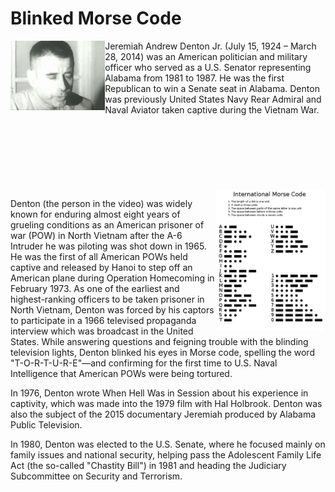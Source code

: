 # Blinked Morse Code

<p align="center">
 <img src="source.gif" width="30%" align="left">
</p>
Jeremiah Andrew Denton Jr. (July 15, 1924 – March 28, 2014) was an American politician and military officer who served as a U.S. Senator representing Alabama from 1981 to 1987. He was the first Republican to win a Senate seat in Alabama. Denton was previously United States Navy Rear Admiral and Naval Aviator taken captive during the Vietnam War.

<br>
</br>
<br>
</br>
<br>
</br>
<br>
</br>
 <img src="Morse.png" width="35%" align="right">

Denton (the person in the video) was widely known for enduring almost eight years of grueling conditions as an American prisoner of war (POW) in North Vietnam after the A-6 Intruder he was piloting was shot down in 1965. He was the first of all American POWs held captive and released by Hanoi to step off an American plane during Operation Homecoming in February 1973. As one of the earliest and highest-ranking officers to be taken prisoner in North Vietnam, Denton was forced by his captors to participate in a 1966 televised propaganda interview which was broadcast in the United States. While answering questions and feigning trouble with the blinding television lights, Denton blinked his eyes in Morse code, spelling the word "T-O-R-T-U-R-E"—and confirming for the first time to U.S. Naval Intelligence that American POWs were being tortured.

In 1976, Denton wrote When Hell Was in Session about his experience in captivity, which was made into the 1979 film with Hal Holbrook. Denton was also the subject of the 2015 documentary Jeremiah produced by Alabama Public Television.

In 1980, Denton was elected to the U.S. Senate, where he focused mainly on family issues and national security, helping pass the Adolescent Family Life Act (the so-called "Chastity Bill") in 1981 and heading the Judiciary Subcommittee on Security and Terrorism.
